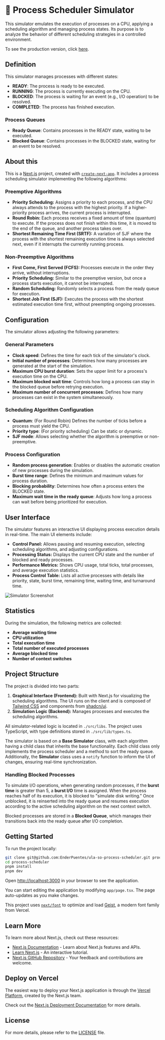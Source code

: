 # 👾 Process Scheduler Simulator

This simulator emulates the execution of processes on a CPU, applying a scheduling algorithm and managing process states. Its purpose is to analyze the behavior of different scheduling strategies in a controlled environment.

To see the production version, click [here](https://ula-so-process-scheduler.vercel.app/).

## Definition

This simulator manages processes with different states:

- **READY**: The process is ready to be executed.
- **RUNNING**: The process is currently executing on the CPU.
- **BLOCKED**: The process is waiting for an event (e.g., I/O operation) to be resolved.
- **COMPLETED**: The process has finished execution.

### Process Queues

- **Ready Queue**: Contains processes in the READY state, waiting to be executed.
- **Blocked Queue**: Contains processes in the BLOCKED state, waiting for an event to be resolved.

## About this

This is a [Next.js](https://nextjs.org) project, created with [`create-next-app`](https://nextjs.org/docs/app/api-reference/cli/create-next-app). It includes a process scheduling simulator implementing the following algorithms:

### Preemptive Algorithms

- **Priority Scheduling:** Assigns a priority to each process, and the CPU always attends to the process with the highest priority. If a higher-priority process arrives, the current process is interrupted.
- **Round Robin:** Each process receives a fixed amount of time (quantum) to execute. If the process does not finish within this time, it is moved to the end of the queue, and another process takes over.
- **Shortest Remaining Time First (SRTF):** A variation of SJF where the process with the shortest remaining execution time is always selected next, even if it interrupts the currently running process.

### Non-Preemptive Algorithms

- **First Come, First Served (FCFS):** Processes execute in the order they arrive, without interruptions.
- **Priority Scheduling:** Similar to the preemptive version, but once a process starts execution, it cannot be interrupted.
- **Random Scheduling:** Randomly selects a process from the ready queue for execution.
- **Shortest Job First (SJF):** Executes the process with the shortest estimated execution time first, without preempting ongoing processes.

## Configuration

The simulator allows adjusting the following parameters:

### General Parameters

- **Clock speed**: Defines the time for each tick of the simulator's clock.
- **Initial number of processes**: Determines how many processes are generated at the start of the simulation.
- **Maximum CPU burst duration**: Sets the upper limit for a process's execution time on the CPU.
- **Maximum blocked wait time**: Controls how long a process can stay in the blocked queue before retrying execution.
- **Maximum number of concurrent processes**: Defines how many processes can exist in the system simultaneously.

### Scheduling Algorithm Configuration

- **Quantum**: (For Round Robin) Defines the number of ticks before a process must yield the CPU.
- **Priority type**: (For priority scheduling) Can be static or dynamic.
- **SJF mode**: Allows selecting whether the algorithm is preemptive or non-preemptive.

### Process Configuration

- **Random process generation**: Enables or disables the automatic creation of new processes during the simulation.
- **Burst time range**: Defines the minimum and maximum values for process duration.
- **Blocking probability**: Determines how often a process enters the BLOCKED state.
- **Maximum wait time in the ready queue**: Adjusts how long a process can wait before being prioritized for execution.

## User Interface

The simulator features an interactive UI displaying process execution details in real-time. The main UI elements include:

- **Control Panel:** Allows pausing and resuming execution, selecting scheduling algorithms, and adjusting configurations.
- **Processing Status:** Displays the current CPU state and the number of blocked and ready processes.
- **Performance Metrics:** Shows CPU usage, total ticks, total processes, and average execution statistics.
- **Process Control Table:** Lists all active processes with details like priority, state, burst time, remaining time, waiting time, and turnaround time.

![Simulator Screenshot](https://raw.githubusercontent.com/EnderPuentes/ula-so-process-scheduler/main/docs/simulator.png)

## Statistics

During the simulation, the following metrics are collected:

- **Average waiting time**
- **CPU utilization**
- **Total execution time**
- **Total number of executed processes**
- **Average blocked time**
- **Number of context switches**

## Project Structure

The project is divided into two parts:

1. **Graphical Interface (Frontend):** Built with Next.js for visualizing the scheduling algorithms. The UI runs on the client and is composed of [Tailwind CSS](https://tailwindcss.com/) and components from [shadcn/ui](https://ui.shadcn.com/).
2. **Simulation Logic (Backend):** Manages processes and executes the scheduling algorithms.

All simulator-related logic is located in `./src/libs`. The project uses TypeScript, with type definitions stored in `./src/lib/types.ts`.

The simulator is based on a **Base Simulator** class, with each algorithm having a child class that inherits the base functionality. Each child class only implements the process scheduler and a method to sort the ready queue. Additionally, the **Simulator** class uses a `notify` function to inform the UI of changes, ensuring real-time synchronization.

### Handling Blocked Processes

To simulate I/O operations, when generating random processes, if the **burst time** is greater than 5, a **burst I/O** time is assigned. When the process reaches half of its execution, it is blocked to "simulate disk writing." Once unblocked, it is reinserted into the ready queue and resumes execution according to the active scheduling algorithm on the next context switch.

Blocked processes are stored in a **Blocked Queue**, which manages their transitions back into the ready queue after I/O completion.

## Getting Started

To run the project locally:

```bash
git clone git@github.com:EnderPuentes/ula-so-process-scheduler.git process-scheduler
cd process-scheduler
pnpm install
pnpm dev
```

Open [http://localhost:3000](http://localhost:3000) in your browser to see the application.

You can start editing the application by modifying `app/page.tsx`. The page auto-updates as you make changes.

This project uses [`next/font`](https://nextjs.org/docs/app/building-your-application/optimizing/fonts) to optimize and load [Geist](https://vercel.com/font), a modern font family from Vercel.

## Learn More

To learn more about Next.js, check out these resources:

- [Next.js Documentation](https://nextjs.org/docs) - Learn about Next.js features and APIs.
- [Learn Next.js](https://nextjs.org/learn) - An interactive tutorial.
- [Next.js GitHub Repository](https://github.com/vercel/next.js) - Your feedback and contributions are welcome.

## Deploy on Vercel

The easiest way to deploy your Next.js application is through the [Vercel Platform](https://vercel.com/new?utm_medium=default-template&filter=next.js&utm_source=create-next-app&utm_campaign=create-next-app-readme), created by the Next.js team.

Check out the [Next.js Deployment Documentation](https://nextjs.org/docs/app/building-your-application/deploying) for more details.

## License

For more details, please refer to the [LICENSE](./LICENSE.md) file.
